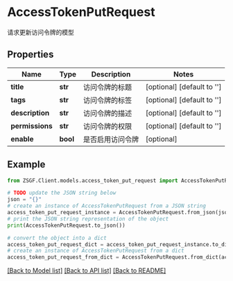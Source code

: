 # AccessTokenPutRequest

请求更新访问令牌的模型

## Properties

Name | Type | Description | Notes
------------ | ------------- | ------------- | -------------
**title** | **str** | 访问令牌的标题 | [optional] [default to '']
**tags** | **str** | 访问令牌的标签 | [optional] [default to '']
**description** | **str** | 访问令牌的描述 | [optional] [default to '']
**permissions** | **str** | 访问令牌的权限 | [optional] [default to '']
**enable** | **bool** | 是否启用访问令牌 | [optional] 

## Example

```python
from ZSGF.Client.models.access_token_put_request import AccessTokenPutRequest

# TODO update the JSON string below
json = "{}"
# create an instance of AccessTokenPutRequest from a JSON string
access_token_put_request_instance = AccessTokenPutRequest.from_json(json)
# print the JSON string representation of the object
print(AccessTokenPutRequest.to_json())

# convert the object into a dict
access_token_put_request_dict = access_token_put_request_instance.to_dict()
# create an instance of AccessTokenPutRequest from a dict
access_token_put_request_from_dict = AccessTokenPutRequest.from_dict(access_token_put_request_dict)
```
[[Back to Model list]](../README.md#documentation-for-models) [[Back to API list]](../README.md#documentation-for-api-endpoints) [[Back to README]](../README.md)


